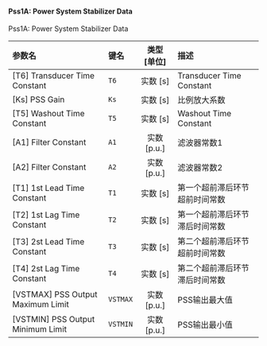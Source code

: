 <!--
DO NOT EDIT THIS FILE DIRECTLY.
This file is generated by tools/comp-docs.js.
All changes will be overwritten by regeneration.
-->

<slot class="model-parameters">

#### Pss1A: Power System Stabilizer Data

Pss1A: Power System Stabilizer Data

| 参数名 | 键名 | 类型 [单位] | 描述 |
|:------ |:---- |:-----------:|:---- |
| \[T6\] Transducer Time Constant | `T6` | 实数 [s] | Transducer Time Constant |
| \[Ks\] PSS Gain | `Ks` | 实数 [s] | 比例放大系数 |
| \[T5\] Washout Time Constant | `T5` | 实数 [s] | Washout Time Constant |
| \[A1\] Filter Constant | `A1` | 实数 [p\.u\.] | 滤波器常数1 |
| \[A2\] Filter Constant | `A2` | 实数 [p\.u\.] | 滤波器常数2 |
| \[T1\] 1st Lead Time Constant | `T1` | 实数 [s] | 第一个超前滞后环节超前时间常数 |
| \[T2\] 1st Lag Time Constant | `T2` | 实数 [s] | 第一个超前滞后环节滞后时间常数 |
| \[T3\] 2st Lead Time Constant | `T3` | 实数 [s] | 第二个超前滞后环节超前时间常数 |
| \[T4\] 2st Lag Time Constant | `T4` | 实数 [s] | 第二个超前滞后环节滞后时间常数 |
| \[VSTMAX\] PSS Output Maximum Limit | `VSTMAX` | 实数 [p\.u\.] | PSS输出最大值 |
| \[VSTMIN\] PSS Output Minimum Limit | `VSTMIN` | 实数 [p\.u\.] | PSS输出最小值 |


</slot>
